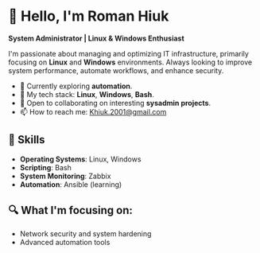 # 👋 Hello, I'm Roman Hiuk

**System Administrator | Linux & Windows Enthusiast**

I'm passionate about managing and optimizing IT infrastructure, primarily focusing on **Linux** and **Windows** environments. Always looking to improve system performance, automate workflows, and enhance security.

- 🌱 Currently exploring **automation**.
- 🔧 My tech stack: **Linux**, **Windows**, **Bash**.
- 🚀 Open to collaborating on interesting **sysadmin projects**.
- 📫 How to reach me: [Khiuk.2001@gmail.com](mailto:Khiuk.2001@gmail.com)

## 💼 Skills
- **Operating Systems**: Linux, Windows
- **Scripting**: Bash
- **System Monitoring**: Zabbix
- **Automation**: Ansible (learning)

## 🔍 What I'm focusing on:
- Network security and system hardening
- Advanced automation tools
